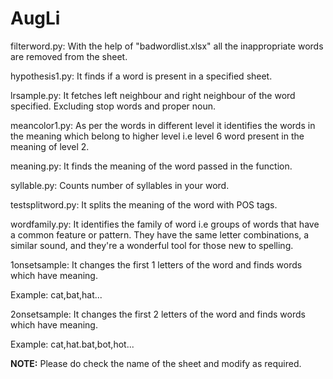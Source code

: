 # AugLi

filterword.py: With the help of "badwordlist.xlsx" all the inappropriate words are removed from the sheet.

hypothesis1.py: It finds if a word is present in a specified sheet.

lrsample.py: It fetches left neighbour and right neighbour of the word specified. Excluding stop words and proper noun.

meancolor1.py: As per the words in different level it identifies the words in the meaning which belong to higher level i.e level 6 word present in the meaning of level 2.

meaning.py: It finds the meaning of the word passed in the function.

syllable.py: Counts number of syllables in your word.

testsplitword.py: It splits the meaning of the word with POS tags.

wordfamily.py: It identifies the family of word i.e groups of words that have a common feature or pattern. They have the same letter combinations, a similar sound, and they're a wonderful tool for those new to spelling.

1onsetsample: It changes the first 1 letters of the word and finds words which have meaning. 

Example: cat,bat,hat...

2onsetsample: It changes the first 2 letters of the word and finds words which have meaning.

Example: cat,hat.bat,bot,hot...

**NOTE:** Please do check the name of the sheet and modify as required.

